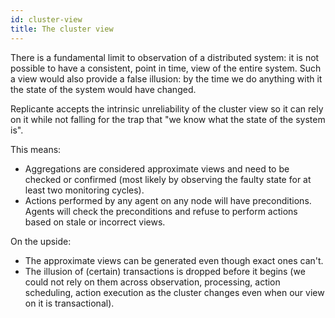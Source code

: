 ```yaml
---
id: cluster-view
title: The cluster view
---
```


There is a fundamental limit to observation of a distributed system: it is not possible to have a
consistent, point in time, view of the entire system.
Such a view would also provide a false illusion: by the time we do anything with it the state
of the system would have changed.

Replicante accepts the intrinsic unreliability of the cluster view so it can rely on it
while not falling for the trap that "we know what the state of the system is".

This means:

  * Aggregations are considered approximate views and need to be checked or confirmed
    (most likely by observing the faulty state for at least two monitoring cycles).
  * Actions performed by any agent on any node will have preconditions.
    Agents will check the preconditions and refuse to perform actions based on stale or incorrect views.

On the upside:

  * The approximate views can be generated even though exact ones can't.
  * The illusion of (certain) transactions is dropped before it begins (we could not rely
    on them across observation, processing, action scheduling, action execution as the cluster
    changes even when our view on it is transactional).
